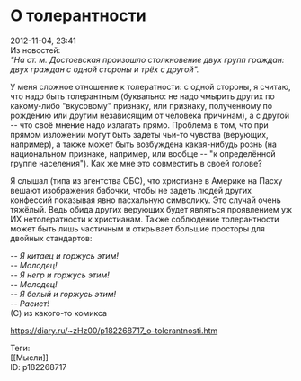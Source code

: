 О толерантности
================

   
 2012-11-04, 23:41   
  Из новостей:   
  *"На ст. м. Достоевская произошло столкновение двух групп граждан: двух граждан с одной стороны и трёх с другой".*    
   
 У меня сложное отношение к толератности: с одной стороны, я считаю, что надо быть толерантным (буквально: не надо чмырить других по какому-либо "вкусовому" признаку, или признаку, полученному по рождению или другим независящим от человека причинам), а с другой -- что своё мнение надо излагать прямо. Проблема в том, что при прямом изложении могут быть задеты чьи-то чувства (верующих, например), а также может быть возбуждена какая-нибудь рознь (на национальном признаке, например, или вообще -- "к определённой группе населения"). Как же мне это совместить в своей голове?   
   
 Я слышал (типа из агентства ОБС), что христиане в Америке на Пасху вешают изображения бабочки, чтобы не задеть людей других конфессий показывая явно пасхальную символику. Это случай очень тяжёлый. Ведь обида других верующих будет являться проявлением уж ИХ нетолератности к христианам. Также соблюдение толерантности может быть лишь частичным и открывает большие просторы для двойных стандартов:   
   
  *-- Я китаец и горжусь этим!   
 -- Молодец!   
 -- Я негр и горжусь этим!   
 -- Молодец!   
 -- Я белый и горжусь этим!   
 -- Расист!*    
 (С) из какого-то комикса   
    
 <https://diary.ru/~zHz00/p182268717_o-tolerantnosti.htm>   
   
 Теги:   
 [[Мысли]]   
 ID: p182268717